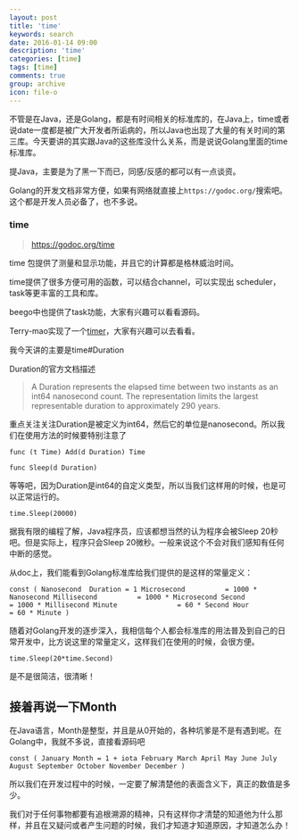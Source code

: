 ```yaml
---
layout: post
title: 'time'
keywords: search
date: 2016-01-14 09:00
description: 'time'
categories: [time]
tags: [time]
comments: true
group: archive
icon: file-o
---
```


不管是在Java，还是Golang，都是有时间相关的标准库的，在Java上，time或者说date一度都是被广大开发者所诟病的，所以Java也出现了大量的有关时间的第三库。今天要讲的其实跟Java的这些库没什么关系，而是说说Golang里面的time标准库。

提Java，主要是为了黑一下而已，同感/反感的都可以有一点谈资。

<!-- more -->

Golang的开发文档非常方便，如果有网络就直接上`https://godoc.org/`搜索吧。这个都是开发人员必备了，也不多说。

### time ###

>https://godoc.org/time

time 包提供了测量和显示功能，并且它的计算都是格林威治时间。

time提供了很多方便可用的函数，可以结合channel，可以实现出 scheduler，task等更丰富的工具和库。

beego中也提供了task功能，大家有兴趣可以看看源码。

Terry-mao实现了一个[timer](https://godoc.org/github.com/Terry-Mao/marmot/time)，大家有兴趣可以去看看。

我今天讲的主要是time#Duration

Duration的官方文档描述

>A Duration represents the elapsed time between two instants as an int64 nanosecond count. The representation limits the largest representable duration to approximately 290 years.

重点关注关注Duration是被定义为int64，然后它的单位是nanosecond。所以我们在使用方法的时候要特别注意了

`func (t Time) Add(d Duration) Time`

`func Sleep(d Duration)`

等等吧，因为Duration是int64的自定义类型，所以当我们这样用的时候，也是可以正常运行的。

`time.Sleep(20000)`

据我有限的编程了解，Java程序员，应该都想当然的认为程序会被Sleep 20秒吧。但是实际上，程序只会Sleep 20微秒。一般来说这个不会对我们感知有任何中断的感觉。

从doc上，我们能看到Golang标准库给我们提供的是这样的常量定义：

`
const (
    Nanosecond  Duration = 1
    Microsecond          = 1000 * Nanosecond
    Millisecond          = 1000 * Microsecond
    Second               = 1000 * Millisecond
    Minute               = 60 * Second
    Hour                 = 60 * Minute
)
`

随着对Golang开发的逐步深入，我相信每个人都会标准库的用法普及到自己的日常开发中，比方说这里的常量定义，这样我们在使用的时候，会很方便。

`time.Sleep(20*time.Second)`

是不是很简洁，很清晰！

## 接着再说一下Month ##

在Java语言，Month是整型，并且是从0开始的，各种坑爹是不是有遇到呢。在Golang中，我就不多说，直接看源码吧

`
const (
    January Month = 1 + iota
    February
    March
    April
    May
    June
    July
    August
    September
    October
    November
    December
)
`

所以我们在开发过程中的时候，一定要了解清楚他的表面含义下，真正的数值是多少。

我们对于任何事物都要有追根溯源的精神，只有这样你才清楚的知道他为什么那样，并且在又疑问或者产生问题的时候，我们才知道才知道原因，才知道怎么办！

